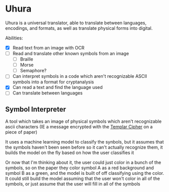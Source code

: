 # Uhura

Uhura is a universal translator, able to translate between languages, encodings, and formats, as well as translate physical forms into digital.

Abilities:
- [x] Read text from an image with OCR
- [ ] Read and translate other known symbols from an image
  - [ ] Braille
  - [ ] Morse
  - [ ] Semaphore?
- [ ] Can interpret symbols in a code which aren't recognizable ASCII symbols into a format for cryptanalysis 
- [x] Can read a text and find the language used
- [ ] Can translate between languages

## Symbol Interpreter

A tool which takes an image of physical symbols which aren't recognizable ascii characters (IE a message encrypted with the [Templar Cipher](https://www.dcode.fr/templars-cipher) on a piece of paper)

It uses a machine learning model to classify the synbols, but it assumes that the symbols haven't been seen before so it can't actually recognize them, it builds the model on the fly based on how the user classifies it

Or now that I'm thinking about it, the user could just color in a bunch of the symbols, so on the paper they color symbol A as a red background and symbol B as a green, and the model is built of off classifying using the color. It could still build the model assuming that the user won't color in all of the symbols, or just assume that the user will fill in all of the symbols
